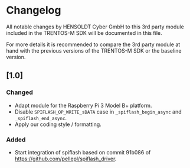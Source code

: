 # Changelog
All notable changes by HENSOLDT Cyber GmbH to this 3rd party module included in
the TRENTOS-M SDK will be documented in this file.

For more details it is recommended to compare the 3rd party module at hand with
the previous versions of the TRENTOS-M SDK or the baseline version.

## [1.0]
### Changed
- Adapt module for the Raspberry Pi 3 Model B+ platform.
- Disable `SPIFLASH_OP_WRITE_sDATA` case in `_spiflash_begin_async` and
`_spiflash_end_async`.
- Apply our coding style / formatting.

### Added
- Start integration of spiflash based on commit 91b086 of
https://github.com/pellepl/spiflash_driver.
